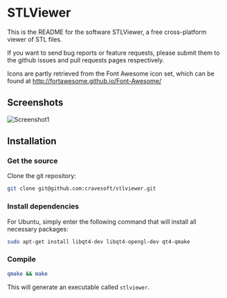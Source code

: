 # STLViewer

This is the README for the software STLViewer,
a free cross-platform viewer of STL files.

If you want to send bug reports or feature requests,
please submit them to the github issues and pull requests
pages respectively.

Icons are partly retrieved from the Font Awesome icon set,
which can be found at
http://fortawesome.github.io/Font-Awesome/

## Screenshots

![Screenshot1](http://www.cravesoft.com/stlviewer/images/screenshot1-small.png)

## Installation 

### Get the source

Clone the git repository:

``` bash
git clone git@github.com:cravesoft/stlviewer.git
```

### Install dependencies

For Ubuntu, simply enter the following command that will install all necessary packages:

``` bash
sudo apt-get install libqt4-dev libqt4-opengl-dev qt4-qmake
```

### Compile

``` bash
qmake && make
```

This will generate an executable called `stlviewer`.
